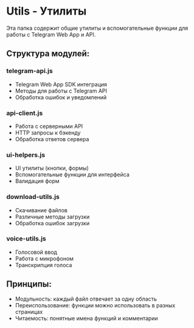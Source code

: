 # Utils - Утилиты

Эта папка содержит общие утилиты и вспомогательные функции для работы с Telegram Web App и API.

## Структура модулей:

### telegram-api.js
- Telegram Web App SDK интеграция
- Методы для работы с Telegram API
- Обработка ошибок и уведомлений

### api-client.js
- Работа с серверными API
- HTTP запросы к бэкенду
- Обработка ответов сервера

### ui-helpers.js
- UI утилиты (кнопки, формы)
- Вспомогательные функции для интерфейса
- Валидация форм

### download-utils.js
- Скачивание файлов
- Различные методы загрузки
- Обработка ошибок загрузки

### voice-utils.js
- Голосовой ввод
- Работа с микрофоном
- Транскрипция голоса

## Принципы:
- Модульность: каждый файл отвечает за одну область
- Переиспользование: функции можно использовать в разных страницах
- Читаемость: понятные имена функций и комментарии 